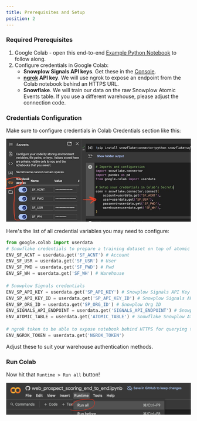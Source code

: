 ```yaml
---
title: Prerequisites and Setup
position: 2
---
```


### Required Prerequisites

1. Google Colab - open this end-to-end [Example Python Notebook](https://colab.research.google.com/github/snowplow-incubator/signals-notebooks/blob/main/web/web_prospect_scoring_end_to_end.ipynb) to follow along.
2. Configure credentials in Google Colab:
    - **Snowplow Signals API keys**. Get these in the [Console](https://console.snowplowanalytics.com/).
    - **[ngrok](https://dashboard.ngrok.com/) API key**. We will use ngrok to expose an endpoint from the Colab notebook behind an HTTPS URL.
    - **Snowflake**. We will train our data on the raw Snowplow Atomic Events table. If you use a different warehouse, please adjust the connection code.

### Credentials Configuration

Make sure to configure credentials in Colab Credentials section like this:

![](./screenshots/colab_credentials.jpeg)

Here's the list of all credential variables you may need to configure:

```python
from google.colab import userdata
# Snowflake credentials to prepare a training dataset on top of atomic events table
ENV_SF_ACNT = userdata.get('SF_ACNT') # Account
ENV_SF_USR = userdata.get('SF_USR') # User
ENV_SF_PWD = userdata.get('SF_PWD') # Pwd
ENV_SF_WH = userdata.get('SF_WH') # Warehouse

# Snowplow Signals credentials
ENV_SP_API_KEY = userdata.get('SP_API_KEY') # Snowplow Signals API Key
ENV_SP_API_KEY_ID = userdata.get('SP_API_KEY_ID') # Snowplow Signals API ID
ENV_SP_ORG_ID = userdata.get('SP_ORG_ID') # Snowplow Org ID
ENV_SIGNALS_API_ENDPOINT = userdata.get('SIGNALS_API_ENDPOINT') # Snowplow Signals API Endpoint
ENV_ATOMIC_TABLE = userdata.get('ATOMIC_TABLE') # Snowflake Snowplow Atomic Table

# ngrok token to be able to expose notebook behind HTTPS for querying the API
ENV_NGROK_TOKEN = userdata.get('NGROK_TOKEN')
```

Adjust these to suit your warehouse authentication methods.

### Run Colab

Now hit that `Runtime > Run all` button!

![](./screenshots/runtime_run_all.png)
